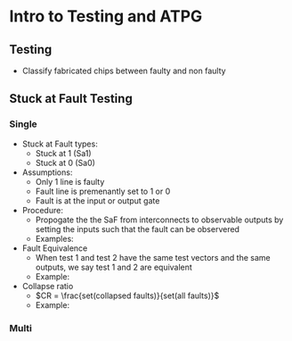 # Intro to Testing and ATPG
## Testing
- Classify fabricated chips between faulty and non faulty

## Stuck at Fault Testing
### Single
- Stuck at Fault types:
  - Stuck at 1 (Sa1)
  - Stuck at 0 (Sa0)
- Assumptions:
  - Only 1 line is faulty
  - Fault line is premenantly set to 1 or 0
  - Fault is at the input or output gate
- Procedure:
  - Propogate the the SaF from interconnects to observable outputs by setting the inputs such that the fault can be observered
  - Examples: ![]()
- Fault Equivalence
  - When test 1 and test 2 have the same test vectors and the same outputs, we say test 1 and 2 are equivalent
  - Example: ![]()
- Collapse ratio
  - $CR = \frac{set(collapsed faults)}{set(all faults)}$
  - Example: ![]()

### Multi
